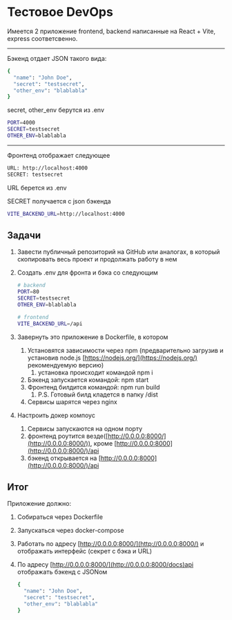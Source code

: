 # Тестовое DevOps

Имеется 2 приложение frontend, backend написанные на React + Vite, express соответсвенно.

---

Бэкенд отдает JSON такого вида:

```bash
{
  "name": "John Doe",
  "secret": "testsecret",
  "other_env": "blablabla"
}
```

secret, other_env берутся из .env

```bash
PORT=4000
SECRET=testsecret
OTHER_ENV=blablabla
```

---

Фронтенд отображает следующее

```bash
URL: http://localhost:4000
SECRET: testsecret
```

URL берется из .env

SECRET получается с json бэкенда

```bash
VITE_BACKEND_URL=http://localhost:4000
```

## Задачи

1. Завести публичный репозиторий на GitHub или аналогах, в который скопировать весь проект и продолжать работу в нем
2. Создать .env для фронта и бэка со следующим

   ```bash
   # backend
   PORT=80
   SECRET=testsecret
   OTHER_ENV=blablabla
   ```

   ```bash
   # frontend
   VITE_BACKEND_URL=/api
   ```

3. Завернуть это приложение в Dockerfile, в котором
   1. Установятся зависимости через npm (предварительно загрузив и установив node.js [https://nodejs.org/](https://nodejs.org/) рекомендуемую версию)
      1. установка происходит командой npm i
   2. Бэкенд запускается командой: npm start
   3. Фронтенд билдится командой: npm run build
      1. P.S. Готовый билд кладется в папку /dist
   4. Сервисы шарятся через nginx
4. Настроить докер компоус
   1. Сервисы запускаются на одном порту
   2. фронтенд роутится везде([http://0.0.0.0:8000/](http://0.0.0.0:8000/)), кроме [http://0.0.0.0:8000](http://0.0.0.0:8000/)/api
   3. бэкенд открывается на [http://0.0.0.0:8000](http://0.0.0.0:8000/)/api

## Итог

Приложение должно:

1. Собираться через Dockerfile
2. Запускаться через docker-compose
3. Работать по адресу [http://0.0.0.0:8000/](http://0.0.0.0:8000/) и отображать интерфейс (секрет с бэка и URL)
4. По адресу [http://0.0.0.0:8000/](http://0.0.0.0:8000/docs)api отображать бэкенд с JSONом

   ```bash
   {
     "name": "John Doe",
     "secret": "testsecret",
     "other_env": "blablabla"
   }

   ```
